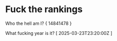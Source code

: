# Fuck the rankings

Who the hell am I?
{ 14841478 }

What fucking year is it?
[ 2025-03-23T23:20:00Z ]
